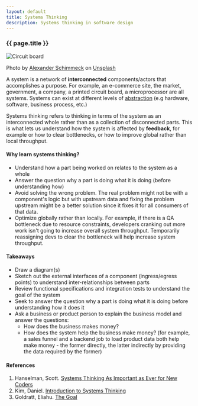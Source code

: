 ```yaml
---
layout: default
title: Systems Thinking
description: Systems thinking in software design 
---
```

### {{ page.title }}

![Circuit board](../../../img/systems-thinking-alexander-schimmeck.jpg)

<span class="credit">Photo by <a href="https://unsplash.com/@alschim?utm_source=unsplash&amp;utm_medium=referral&amp;utm_content=creditCopyText">Alexander Schimmeck</a> on <a href="https://unsplash.com/s/photos/printed-circuit-board?utm_source=unsplash&amp;utm_medium=referral&amp;utm_content=creditCopyText">Unsplash</a></span>


A system is a network of __interconnected__ components/actors that accomplishes a purpose.
For example, an e-commerce site, the market, government, a company, a printed circuit board, a microprocessor are all systems. Systems can exist at different levels of [abstraction](../abstraction) (e.g hardware, software, business process, etc.)

Systems thinking refers to thinking in terms of the system as an interconnected whole rather than as a collection of disconnected parts.
This is what lets us understand how the system is affected by **feedback**, for example or how to clear bottlenecks, or how to improve global rather than local throughput. 

#### Why learn systems thinking?
- Understand how a part being worked on relates to the system as a whole
- Answer the question why a part is doing what it is doing (before understanding how)
- Avoid solving the wrong problem. The real problem might not be with a component's logic but with upstream data and fixing the problem upstream might be a better solution since it fixes it for all consumers of that data. 
- Optimize globally rather than locally. For example, if there is a QA bottleneck due to resource constraints, developers cranking out more work isn't going to increase overall system throughput. Temporarily reassigning devs to clear the bottleneck will help increase system throughput.

#### Takeaways
- Draw a diagram(s)
- Sketch out the external interfaces of a component (ingress/egress points) to understand inter-relationships between parts
- Review functional specifications and integration tests to understand the goal of the system
- Seek to answer the question why a part is doing what it is doing before understanding how it does it
- Ask a business or product person to explain the business model and answer the questions:
    - How does the business makes money?
    - How does the system help the business make money? (for example, a sales funnel and a backend job to load product data both help make money - the former directly, the latter indirectly by providing the data required by the former)

#### References
1. Hanselman, Scott. [Systems Thinking As Important as Ever for New Coders](https://www.hanselman.com/blog/systems-thinking-as-important-as-ever-for-new-coders)
2. Kim, Daniel. [Introduction to Systems Thinking](https://thesystemsthinker.com/introduction-to-systems-thinking/)
3. Goldratt, Eliahu. [The Goal](https://www.amazon.com/Goal-Process-Ongoing-Improvement/dp/0884271951)

